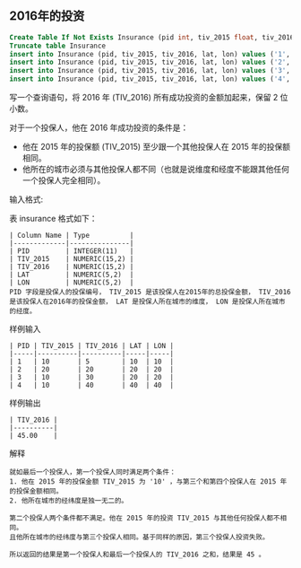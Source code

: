 ## 2016年的投资

```sql
Create Table If Not Exists Insurance (pid int, tiv_2015 float, tiv_2016 float, lat float, lon float)
Truncate table Insurance
insert into Insurance (pid, tiv_2015, tiv_2016, lat, lon) values ('1', '10', '5', '10', '10')
insert into Insurance (pid, tiv_2015, tiv_2016, lat, lon) values ('2', '20', '20', '20', '20')
insert into Insurance (pid, tiv_2015, tiv_2016, lat, lon) values ('3', '10', '30', '20', '20')
insert into Insurance (pid, tiv_2015, tiv_2016, lat, lon) values ('4', '10', '40', '40', '40')
```

写一个查询语句，将 2016 年 (TIV_2016) 所有成功投资的金额加起来，保留 2 位小数。

对于一个投保人，他在 2016 年成功投资的条件是：

* 他在 2015 年的投保额 (TIV_2015) 至少跟一个其他投保人在 2015 年的投保额相同。
* 他所在的城市必须与其他投保人都不同（也就是说维度和经度不能跟其他任何一个投保人完全相同）。

输入格式:

表 insurance 格式如下：

```
| Column Name | Type          |
|-------------|---------------|
| PID         | INTEGER(11)   |
| TIV_2015    | NUMERIC(15,2) |
| TIV_2016    | NUMERIC(15,2) |
| LAT         | NUMERIC(5,2)  |
| LON         | NUMERIC(5,2)  |
PID 字段是投保人的投保编号， TIV_2015 是该投保人在2015年的总投保金额， TIV_2016 是该投保人在2016年的投保金额， LAT 是投保人所在城市的维度， LON 是投保人所在城市的经度。
```

样例输入

```
| PID | TIV_2015 | TIV_2016 | LAT | LON |
|-----|----------|----------|-----|-----|
| 1   | 10       | 5        | 10  | 10  |
| 2   | 20       | 20       | 20  | 20  |
| 3   | 10       | 30       | 20  | 20  |
| 4   | 10       | 40       | 40  | 40  |
```
样例输出

```
| TIV_2016 |
|----------|
| 45.00    |
```
解释

```
就如最后一个投保人，第一个投保人同时满足两个条件：
1. 他在 2015 年的投保金额 TIV_2015 为 '10' ，与第三个和第四个投保人在 2015 年的投保金额相同。
2. 他所在城市的经纬度是独一无二的。

第二个投保人两个条件都不满足。他在 2015 年的投资 TIV_2015 与其他任何投保人都不相同。
且他所在城市的经纬度与第三个投保人相同。基于同样的原因，第三个投保人投资失败。

所以返回的结果是第一个投保人和最后一个投保人的 TIV_2016 之和，结果是 45 。
```